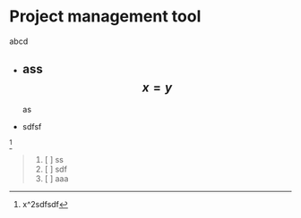 # Project management tool

abcd

* ass$$x = y$$
  ---

  as
* sdfsf

[^1]

> 1. [ ] ss
> 2. [ ] sdf
> 3. [ ] aaa





>

[^1]: x^2sdfsdf

